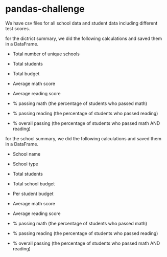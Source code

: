 # pandas-challenge

We have csv files for all school data and student data including different test scores.

for the dictrict summary,
we did the following calculations and saved them in a DataFrame.


- Total number of unique schools

- Total students

- Total budget

- Average math score

- Average reading score

 - % passing math (the percentage of students who passed math)

- % passing reading (the percentage of students who passed reading)

- % overall passing (the percentage of students who passed math AND reading)

for the school summary, 
we did the following calculations and saved them in a DataFrame.

- School name

- School type

- Total students

- Total school budget

- Per student budget

- Average math score

- Average reading score

- % passing math (the percentage of students who passed math)

- % passing reading (the percentage of students who passed reading)

- % overall passing (the percentage of students who passed math AND reading)
